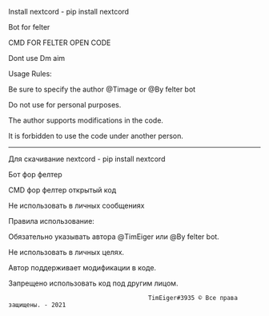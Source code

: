 Install nextcord - pip install nextcord

Bot for felter

CMD FOR FELTER OPEN CODE

Dont use Dm aim


Usage Rules:


Be sure to specify the author @Timage or @By felter bot

Do not use for personal purposes.

The author supports modifications in the code.

It is forbidden to use the code under another person.

--------------------------------------------

Для скачивание nextcord - pip install nextcord

Бот фор фелтер

CMD фор фелтер открытый код

Не использовать в личных сообщениях


Правила использование:


Обязательно указывать автора @TimEiger или @By felter bot.

Не использовать в личных целях.

Автор поддерживает модификации в коде.

Запрещено использовать код под другим лицом.

                                           TimEiger#3935 © Все правa защищены. - 2021
